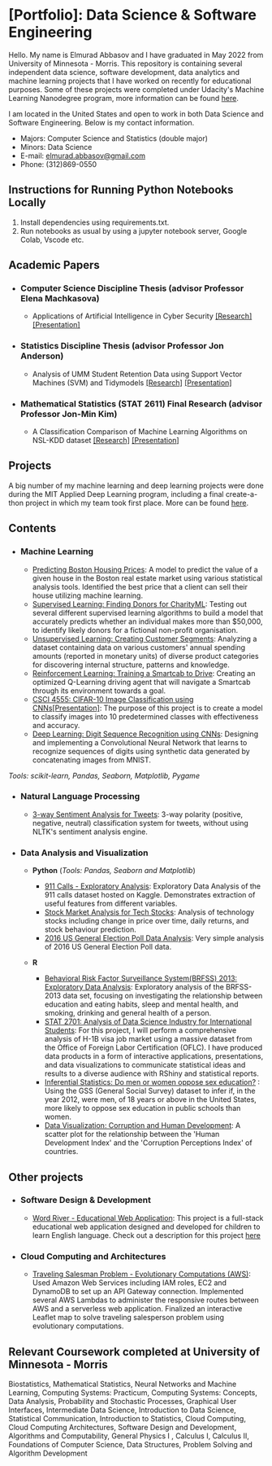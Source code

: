 # [Portfolio]: Data Science & Software Engineering

Hello. My name is Elmurad Abbasov and I have graduated in May 2022 from University of Minnesota - Morris. This repository is containing several independent data science, software development, data analytics and machine learning projects that I have worked on recently for educational purposes. Some of these projects were completed under Udacity's Machine Learning Nanodegree program, more information can be found [here](https://notebook.community/). 

I am located in the United States and open to work in both Data Science and Software Engineering. Below is my contact information.

- Majors: Computer Science and Statistics (double major)
- Minors: Data Science
- E-mail: elmurad.abbasov@gmail.com
- Phone: (312)869-0550

## Instructions for Running Python Notebooks Locally
1. Install dependencies using requirements.txt.
2. Run notebooks as usual by using a jupyter notebook server, Google Colab, Vscode etc.

## Academic Papers

- ### Computer Science Discipline Thesis (advisor Professor Elena Machkasova)
	- Applications of Artificial Intelligence in Cyber Security [[Research]](https://umm-csci.github.io/senior-seminar/seminars/fall2021/abbasov.pdf) [[Presentation]](https://umm-csci.github.io/senior-seminar/seminars/fall2021/abbasovslides.pdf)

- ### Statistics Discipline Thesis (advisor Professor Jon Anderson)
	- Analysis of UMM Student Retention Data using Support Vector Machines (SVM) and Tidymodels [[Research]](https://drive.google.com/file/d/1O_VCg4MN66kg8ub30IS-qU3dQ4XmUzu9/view) [[Presentation]](https://docs.google.com/presentation/d/e/2PACX-1vSkqkOjdJs2ELSA1POUmGhir2T65siKZAgxEhZ3TDka8Jtf1CNyT_DyUZOzepKN8D3sa-edCBm0qKNb/pub?start=false&loop=false&delayms=3000&slide=id.p)

- ### Mathematical Statistics (STAT 2611) Final Research (advisor Professor Jon-Min Kim)
	- A Classification Comparison of Machine Learning Algorithms on NSL-KDD dataset [[Research]](https://drive.google.com/file/d/1_7F2banseRN3rGNobj8sPlOb5Hwt7W_F/view?usp=sharing) [[Presentation]](https://docs.google.com/presentation/d/e/2PACX-1vQsd3o6ApDUfZ2O37Hdz2NE-wGB4lU6blZXkH9z_CZAQGC8N0-WAZnzoIp3VmelGJnRQWzKGXWIpw7i/pub?start=false&loop=false&delayms=3000)

## Projects
A big number of my machine learning and deep learning projects were done during the MIT Applied Deep Learning program, including a final create-a-thon project in which my team took first place. More can be found [here](https://github.com/abbas070/MITFutureMakers#readme). 

## Contents

- ### Machine Learning

	- [Predicting Boston Housing Prices](https://github.com/abbas070/data-science-portfolio/blob/main/predicting_boston_housing/boston_housing.ipynb): A model to predict the value of a given house in the Boston real estate market using various statistical analysis tools. Identified the best price that a client can sell their house utilizing machine learning.
	- [Supervised Learning: Finding Donors for CharityML](https://github.com/abbas070/data-science-portfolio/blob/main/donor_search/finding_donors.ipynb): Testing out several different supervised learning algorithms to build a model that accurately predicts whether an individual makes more than $50,000, to identify likely donors for a fictional non-profit organisation.
	- [Unsupervised Learning: Creating Customer Segments](https://github.com/abbas070/data-science-portfolio/blob/main/creating_customer_segments/customer_segments.ipynb): Analyzing a dataset containing data on various customers' annual spending amounts (reported in monetary units) of diverse product categories for discovering internal structure, patterns and knowledge.
	- [Reinforcement Learning: Training a Smartcab to Drive](https://github.com/abbas070/data-science-portfolio/tree/main/smartcab_driving_training): Creating an optimized Q-Learning driving agent that will navigate a Smartcab through its environment towards a goal.
	- [CSCI 4555: CIFAR-10 Image Classification using CNNs](https://github.com/abbas070/CSCI-4555-Final-Project#readme)[[Presentation]](https://docs.google.com/presentation/d/e/2PACX-1vTPuJBkrYaULDqIxPTr4gKFv4yCAsr-rkjVTbbTqJZjeBGxOksJEmS3Fr8-Tl52H2lWtJrVVGXbe7mL/pub?start=false&loop=false&delayms=3000): The purpose of this project is to create a model to classify images into 10 predetermined classes with effectiveness and accuracy.
	- [Deep Learning: Digit Sequence Recognition using CNNs](https://github.com/abbas070/data-science-portfolio/blob/main/mnist-digit-recognition/mnist-digit-classification.ipynb):  Designing and implementing a Convolutional Neural Network that learns to recognize sequences of digits using synthetic data generated by concatenating images from MNIST.

_Tools: scikit-learn, Pandas, Seaborn, Matplotlib, Pygame_ 

- ### Natural Language Processing

	- [3-way Sentiment Analysis for Tweets](https://github.com/abbas070/MITFutureMakers/blob/main/site/en/tutorials/keras/text_classification.ipynb): 3-way polarity (positive, negative, neutral) classification system for tweets, without using NLTK's sentiment analysis engine.

- ### Data Analysis and Visualization
	- __Python__ (_Tools: Pandas, Seaborn and Matplotlib_)
		- [911 Calls - Exploratory Analysis](https://github.com/abbas070/data-science-portfolio/blob/main/911-analysis/911%20Calls%20-%20Exploratory%20Analysis.ipynb): Exploratory Data Analysis of the 911 calls dataset hosted on Kaggle. Demonstrates extraction of useful features from different variables.
		- [Stock Market Analysis for Tech Stocks](https://github.com/abbas070/data-science-portfolio/blob/main/stock-market-analysis/Stock%20Market%20Analysis%20for%20Tech%20Stocks.ipynb): Analysis of technology stocks including change in price over time, daily returns, and stock behaviour prediction.
		- [2016 US General Election Poll Data Analysis](https://github.com/abbas070/data-science-portfolio/blob/main/election-poll-analysis/2016%20General%20Election%20Poll%20Analysis.ipynb): Very simple analysis of 2016 US General Election Poll data. 
	

	- __R__
		- [Behavioral Risk Factor Surveillance System(BRFSS) 2013: Exploratory Data Analysis](https://rpubs.com/Elmurad/brfss2013): Exploratory analysis of the BRFSS-2013 data set, focusing on investigating the relationship between education and eating habits, sleep and mental health, and smoking, drinking and general health of a person. 
		- [STAT 2701: Analysis of Data Science Industry for International Students](https://abbas070.github.io/DataScience2701Project/): For this project, I will perform a comprehensive analysis of H-1B visa job market using a massive dataset from the Office of Foreign Labor Certification (OFLC). I have produced data products in a form of interactive applications, presentations, and data visualizations to communicate statistical ideas and results to a diverse audience with RShiny and statistical reports.
		- [Inferential Statistics: Do men or women oppose sex education?](https://rpubs.com/Elmurad/stats-inference) : Using the GSS (General Social Survey) dataset to infer if, in the year 2012, were men, of 18 years or above in the United States, more likely to oppose sex education in public schools than women.
		- [Data Visualization: Corruption and Human Development](https://rpubs.com/Elmurad/economist_data): A scatter plot for the relationship between the 'Human Development Index' and the 'Corruption Perceptions Index' of countries.

## Other projects
- ### Software Design & Development
	- [Word River - Educational Web Application](https://github.com/UMM-CSci-3601-S21): This project is a full-stack educational web application designed and developed for children to learn English language. Check out a description for this project [here](https://docs.google.com/document/u/1/d/e/2PACX-1vQBlIGHfUhGw-P2hhjc5E9S1QN0pwwBJ6Z6s2pgXUMOWT18BMiP0JFrtSDW-coYM2yllTYfOYkuYUdZ/pub)

- ### Cloud Computing and Architectures
	- [Traveling Salesman Problem - Evolutionary Computations (AWS)](https://github.com/abbas070/EvoTSPFinalProject#readme): Used Amazon Web Services including IAM roles, EC2 and DynamoDB to set up an API Gateway connection. Implemented several AWS Lambdas to administer the responsive routes between AWS and a serverless web application. Finalized an interactive Leaflet map to solve traveling salesperson problem using evolutionary computations.

## Relevant Coursework completed at University of Minnesota - Morris

Biostatistics, Mathematical Statistics, Neural Networks and Machine Learning, Computing Systems: Practicum, Computing Systems: Concepts, Data Analysis, Probability and Stochastic Processes, Graphical User Interfaces, Intermediate Data Science, Introduction to Data Science, Statistical Communication, Introduction to Statistics, Cloud Computing, Cloud Computing Architectures, Software Design and Development, Algorithms and Computability, General Physics I , Calculus I, Calculus II, Foundations of Computer Science, Data Structures, Problem Solving and Algorithm Development 
